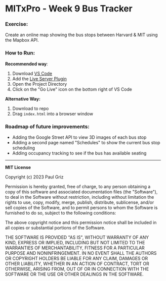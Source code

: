 # MITxPro - Week 9 Bus Tracker
### Exercise:

Create an online map showing the bus stops between Harvard &amp; MIT using the Mapbox API.

### How to Run:

**Recommended way**:

1. Download [VS Code](https://code.visualstudio.com/download)
2. Add the [Live Server Plugin](https://marketplace.visualstudio.com/items?itemName=ritwickdey.LiveServer)
3. Open the Project Directory
4. Click on the "Go Live" icon on the bottom right of VS Code

**Alternative Way:**

1. Download to repo
2. Drag `index.html` into a browser window

### Roadmap of future improvements:

- Adding the Google Street API to view 3D images of each bus stop
- Adding a second page named "Schedules" to show the current bus stop scheduling
- Adding occupancy tracking to see if the bus has available seating

---

**MIT License**

Copyright (c) 2023 Paul Griz

Permission is hereby granted, free of charge, to any person obtaining a copy of this software and associated documentation files (the "Software"), to deal in the Software without restriction, including without limitation the rights to use, copy, modify, merge, publish, distribute, sublicense, and/or sell copies of the Software, and to permit persons to whom the Software is furnished to do so, subject to the following conditions:

The above copyright notice and this permission notice shall be included in all copies or substantial portions of the Software.

THE SOFTWARE IS PROVIDED "AS IS", WITHOUT WARRANTY OF ANY KIND, EXPRESS OR IMPLIED, INCLUDING BUT NOT LIMITED TO THE WARRANTIES OF MERCHANTABILITY, FITNESS FOR A PARTICULAR PURPOSE AND NONINFRINGEMENT. IN NO EVENT SHALL THE AUTHORS OR COPYRIGHT HOLDERS BE LIABLE FOR ANY CLAIM, DAMAGES OR OTHER LIABILITY, WHETHER IN AN ACTION OF CONTRACT, TORT OR OTHERWISE, ARISING FROM, OUT OF OR IN CONNECTION WITH THE SOFTWARE OR THE USE OR OTHER DEALINGS IN THE SOFTWARE.

